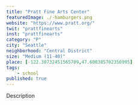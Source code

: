 ```yaml
---
title: "Pratt Fine Arts Center"
featuredImage: ./-hamburgers.png
website: "https://www.pratt.org/"
twit: "prattfinearts"
inst: "prattfinearts"
category: "P"
city: "Seattle"
neighborhood: "Central District"
size: "Medium (11-40)"
place: [-122.30732451565709,47.600385702356995]
tags:
    - school
published: true
---
```


Description
